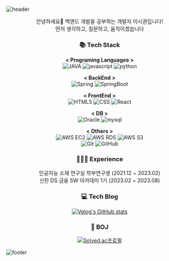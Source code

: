 
![header](https://capsule-render.vercel.app/api?type=waving&color=4169E1&height=200&section=header&text=SiGwon%20Lee&fontSize=60&fontColor=FFFFFF&&fontAlignY=35&desc=Github%20Profile&descSize=20&descAlign=75&descAlignY=55)

<div align="center">

안녕하세요👋 백엔드 개발을 공부하는 개발자 이시권입니다! </br>
먼저 생각하고, 질문하고, 움직이겠습니다

  ### 📚 Tech Stack 
   **< Programing Languages  >**</br>
   ![JAVA](https://img.shields.io/badge/-JAVA-007396?style=flat-square&logo=Java&logoColor=white)
   ![javascript](https://img.shields.io/badge/-JAVASCRIPT-%23F7DF1E?style=flat-square&logo=JavaScript&logoColor=black)
   ![python](https://img.shields.io/badge/-PYTHON-3776AB?style=flat-square&logo=Python&logoColor=white)
  </br>

   **< BackEnd  >**</br>
    ![Spring](https://img.shields.io/badge/Spring-6DB33F?style=flat-square&logo=Spring&logoColor=white)
   ![SpringBoot](https://img.shields.io/badge/-SpringBoot-6DB33F?style=flat-square&logo=SpringBoot&logoColor=white)

   **< FrontEnd >**</br>
   ![HTML5](https://img.shields.io/badge/-HTML5-E34F26?style=flat-square&logo=HTML5&logoColor=white)
   ![CSS](https://img.shields.io/badge/-CSS3-1572B6?style=flat-square&logo=CSS3&logoColor=white)
   ![React](https://img.shields.io/badge/-REACT-61DAFB?style=flat-square&logo=React&logoColor=black)
  <br>
  
   **< DB >** </br>
   ![Oracle](https://img.shields.io/badge/-Oracle-F80000?style=flat-square&logo=Oracle&logoColor=white)
   ![mysql](https://img.shields.io/badge/-MySQL-4479A1?style=flat-square&logo=MySQL&logoColor=white) 
  </br>

   **< Others >**</br>
   ![AWS EC2](https://img.shields.io/badge/-amazonec2-FF9900?style=flat-square&logo=amazonec2&logoColor=white)
   ![AWS RDS](https://img.shields.io/badge/-amazonrds-527FFF?style=flat-square&logo=amazonrds&logoColor=white)
   ![AWS S3](https://img.shields.io/badge/-amazons3-569A31?style=flat-square&logo=amazons3&logoColor=white) </br>
   ![Git](https://img.shields.io/badge/-git-F05032?style=flat-square&logo=git&logoColor=white)
   ![GitHub](https://img.shields.io/badge/-github-181717?style=flat-square&logo=github&logoColor=white) </br>

  ### 👨🏻‍💻 Experience
  인공지능 소재 연구실 학부연구생 (2021.12 ~ 2023.02) </br>
  신한 DS 금융 SW 아카데미 1기 (2023.02 ~ 2023.08) </br>

  ### 💻 Tech Blog
  [![Velog's GitHub stats](https://velog-readme-stats.vercel.app/api?name=poem_gun)](https://github.com/eungyeole/velog-readme-stats)

  ### 📖 BOJ
  [![Solved.ac프로필](http://mazassumnida.wtf/api/v2/generate_badge?boj=lsk2389)](https://solved.ac/lsk2389)

</div>

![footer](https://capsule-render.vercel.app/api?type=waving&color=4169E1&height=120&section=footer)

